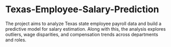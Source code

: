 # Texas-Employee-Salary-Prediction
The project aims to analyze Texas state employee payroll data and build a predictive model for salary estimation. Along with this, the analysis explores outliers, wage disparities, and compensation trends across departments and roles.
